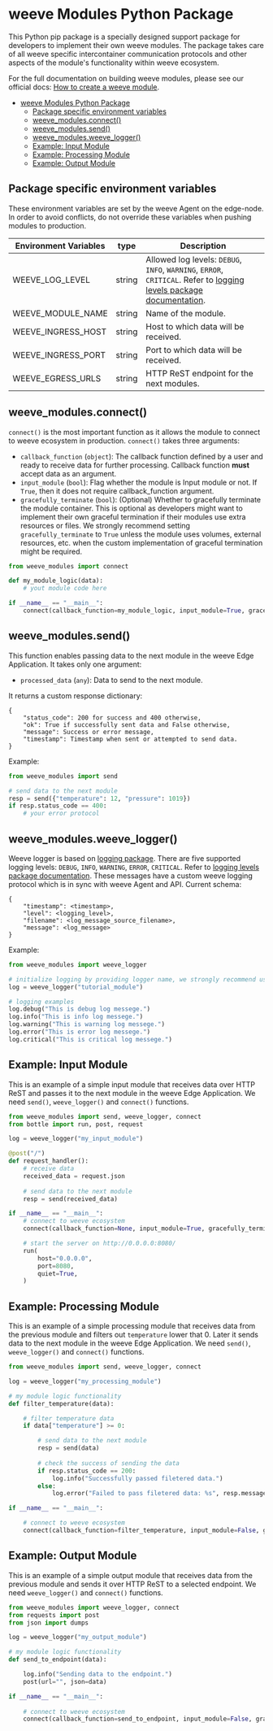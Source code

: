 # weeve Modules Python Package

This Python pip package is a specially designed support package for developers to implement their own weeve modules.
The package takes care of all weeve specific intercontainer communication protocols and other aspects of the module's functionality within weeve ecosystem.

For the full documentation on building weeve modules, please see our official docs: [How to create a weeve module](https://docs.weeve.engineering/guides/how-to-create-a-weeve-module).

- [weeve Modules Python Package](#weeve-modules-python-package)
  - [Package specific environment variables](#package-specific-environment-variables)
  - [weeve\_modules.connect()](#weeve_modulesconnect)
  - [weeve\_modules.send()](#weeve_modulessend)
  - [weeve\_modules.weeve\_logger()](#weeve_modulesweeve_logger)
  - [Example: Input Module](#example-input-module)
  - [Example: Processing Module](#example-processing-module)
  - [Example: Output Module](#example-output-module)

## Package specific environment variables

These environment variables are set by the weeve Agent on the edge-node. In order to avoid conflicts, do not override these variables when pushing modules to production.

| Environment Variables | type   | Description                                                                                                                                                                 |
| --------------------- | ------ | --------------------------------------------------------------------------------------------------------------------------------------------------------------------------- |
| WEEVE_LOG_LEVEL       | string | Allowed log levels: `DEBUG`, `INFO`, `WARNING`, `ERROR`, `CRITICAL`. Refer to [logging levels package documentation](https://docs.python.org/3/library/logging.html#levels). |
| WEEVE_MODULE_NAME     | string | Name of the module.                                                                                                                                                         |
| WEEVE_INGRESS_HOST    | string | Host to which data will be received.                                                                                                                                        |
| WEEVE_INGRESS_PORT    | string | Port to which data will be received.                                                                                                                                        |
| WEEVE_EGRESS_URLS     | string | HTTP ReST endpoint for the next modules.                                                                                                                                    |


## weeve_modules.connect()

`connect()` is the most important function as it allows the module to connect to weeve ecosystem in production. `connect()` takes three arguments:

* `callback_function` (`object`): The callback function defined by a user and ready to receive data for further processing. Callback function **must** accept data as an argument.
* `input_module` (`bool`): Flag whether the module is Input module or not. If `True`, then it does not require callback_function argument. 
* `gracefully_terminate` (`bool`): (Optional) Whether to gracefully terminate the module container. This is optional as developers might want to implement their own graceful termination if their modules use extra resources or files. We strongly recommend setting `gracefully_terminate` to `True` unless the module uses volumes, external resources, etc. when the custom implementation of graceful termination might be required.

```python
from weeve_modules import connect

def my_module_logic(data):
    # yout module code here

if __name__ == "__main__":
    connect(callback_function=my_module_logic, input_module=True, gracefully_terminate=True)
```

## weeve_modules.send()

This function enables passing data to the next module in the weeve Edge Application. It takes only one argument:

* `processed_data` (`any`): Data to send to the next module.

It returns a custom response dictionary:

```text
{
    "status_code": 200 for success and 400 otherwise, 
    "ok": True if successfully sent data and False otherwise,
    "message": Success or error message,
    "timestamp": Timestamp when sent or attempted to send data.
}
```

Example:

```python
from weeve_modules import send

# send data to the next module
resp = send({"temperature": 12, "pressure": 1019})
if resp.status_code == 400:
    # your error protocol
```

## weeve_modules.weeve_logger()

Weeve logger is based on [logging package](https://docs.python.org/3/library/logging.html#). There are five supported logging levels: `DEBUG`, `INFO`, `WARNING`, `ERROR`, `CRITICAL`. Refer to [logging levels package documentation](https://docs.python.org/3/library/logging.html#levels). These messages have a custom weeve logging protocol which is in sync with weeve Agent and API. Current schema:

```text
{
    "timestamp": <timestamp>,
    "level": <logging_level>,
    "filename": <log_message_source_filename>,
    "message": <log_message>
}
```

Example:

```python
from weeve_modules import weeve_logger

# initialize logging by providing logger name, we strongly recommend using the filename
log = weeve_logger("tutorial_module")

# logging examples
log.debug("This is debug log messege.")
log.info("This is info log messege.")
log.warning("This is warning log messege.")
log.error("This is error log messege.")
log.critical("This is critical log messege.")
```

## Example: Input Module

This is an example of a simple input module that receives data over HTTP ReST and passes it to the next module in the weeve Edge Application.
We need `send()`, `weeve_logger()` and `connect()` functions.

```python
from weeve_modules import send, weeve_logger, connect
from bottle import run, post, request

log = weeve_logger("my_input_module")

@post("/")
def request_handler():
    # receive data
    received_data = request.json
    
    # send data to the next module
    resp = send(received_data)

if __name__ == "__main__":
    # connect to weeve ecosystem
    connect(callback_function=None, input_module=True, gracefully_terminate=True)

    # start the server on http://0.0.0.0:8080/
    run(
        host="0.0.0.0",
        port=8080,
        quiet=True,
    )
```

## Example: Processing Module

This is an example of a simple processing module that receives data from the previous module and filters out `temperature` lower that 0. Later it sends data to the next module in the weeve Edge Application.
We need `send()`, `weeve_logger()` and `connect()` functions.

```python
from weeve_modules import send, weeve_logger, connect

log = weeve_logger("my_processing_module")

# my module logic functionality
def filter_temperature(data):

    # filter temperature data
    if data["temperature"] >= 0:

        # send data to the next module 
        resp = send(data)
        
        # check the success of sending the data
        if resp.status_code == 200:
            log.info("Successfully passed filetered data.")
        else:
            log.error("Failed to pass filetered data: %s", resp.message)

if __name__ == "__main__":

    # connect to weeve ecosystem
    connect(callback_function=filter_temperature, input_module=False, gracefully_terminate=True)
```

## Example: Output Module

This is an example of a simple output module that receives data from the previous module and sends it over HTTP ReST to a selected endpoint.
We need `weeve_logger()` and `connect()` functions.

```python
from weeve_modules import weeve_logger, connect
from requests import post
from json import dumps

log = weeve_logger("my_output_module")

# my module logic functionality
def send_to_endpoint(data):

    log.info("Sending data to the endpoint.")
    post(url="", json=data)

if __name__ == "__main__":
    
    # connect to weeve ecosystem
    connect(callback_function=send_to_endpoint, input_module=False, gracefully_terminate=True)
```
